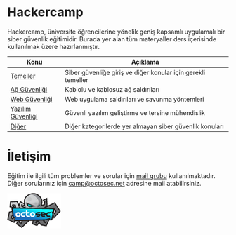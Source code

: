 # Hackercamp

Hackercamp, üniversite öğrencilerine yönelik geniş kapsamlı uygulamalı bir siber güvenlik eğitimidir. Burada yer alan tüm materyaller ders içerisinde kullanılmak üzere hazırlanmıştır.

Konu | Açıklama
---- | -----------
[Temeller](00-temeller/README.md) | Siber güvenliğe giriş ve diğer konular için gerekli temeller
[Ağ Güvenliği](01-ag-guvenligi/README.md) | Kablolu ve kablosuz ağ saldırıları
[Web Güvenliği](02-web-guvenligi/README.md) | Web uygulama saldırıları ve savunma yöntemleri
[Yazılım Güvenliği](03-yazilim-guvenligi/README.md) | Güvenli yazılım geliştirme ve tersine mühendislik
[Diğer](04-diger/README.md) | Diğer kategorilerde yer almayan siber güvenlik konuları

# İletişim

Eğitim ile ilgili tüm problemler ve sorular için [mail grubu](https://groups.google.com/forum/#!forum/hacker-camp) kullanılmaktadır. Diğer sorularınız için camp@octosec.net adresine mail atabilirsiniz.

[![Logo](logo.png)](http://www.octosec.net)
